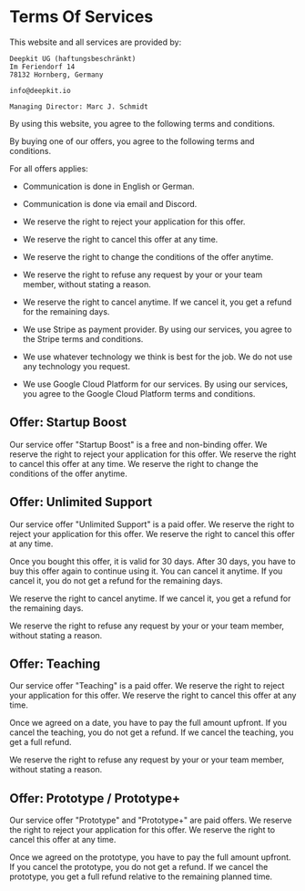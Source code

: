 # Terms Of Services

This website and all services are provided by: 

```text
Deepkit UG (haftungsbeschränkt)
Im Feriendorf 14
78132 Hornberg, Germany

info@deepkit.io

Managing Director: Marc J. Schmidt
```


By using this website, you agree to the following terms and conditions.

By buying one of our offers, you agree to the following terms and conditions.

For all offers applies: 

- Communication is done in English or German.
- Communication is done via email and Discord.

- We reserve the right to reject your application for this offer. 
- We reserve the right to cancel this offer at any time.
- We reserve the right to change the conditions of the offer anytime.
- We reserve the right to refuse any request by your or your team member, without stating a reason.
- We reserve the right to cancel anytime. If we cancel it, you get a refund for the remaining days.
- We use Stripe as payment provider. By using our services, you agree to the Stripe terms and conditions.
- We use whatever technology we think is best for the job. We do not use any technology you request.
- We use Google Cloud Platform for our services. By using our services, you agree to the Google Cloud Platform terms and conditions.

## Offer: Startup Boost

Our service offer "Startup Boost" is a free and non-binding offer. We reserve the right to reject your application for this offer. We reserve the right to cancel this offer at any time. We reserve the right to change the conditions of the offer anytime.

## Offer: Unlimited Support

Our service offer "Unlimited Support" is a paid offer. We reserve the right to reject your application for this offer. We reserve the right to cancel this offer at any time.

Once you bought this offer, it is valid for 30 days. After 30 days, you have to buy this offer again to continue using it.
You can cancel it anytime. If you cancel it, you do not get a refund for the remaining days.

We reserve the right to cancel anytime. If we cancel it, you get a refund for the remaining days.

We reserve the right to refuse any request by your or your team member, without stating a reason.

## Offer: Teaching

Our service offer "Teaching" is a paid offer. We reserve the right to reject your application for this offer. We reserve the right to cancel this offer at any time.

Once we agreed on a date, you have to pay the full amount upfront. If you cancel the teaching, you do not get a refund. If we cancel the teaching, you get a full refund.

We reserve the right to refuse any request by your or your team member, without stating a reason.

## Offer: Prototype / Prototype+

Our service offer "Prototype" and "Prototype+" are paid offers. We reserve the right to reject your application for this offer. We reserve the right to cancel this offer at any time.

Once we agreed on the prototype, you have to pay the full amount upfront. If you cancel the prototype, you do not get a refund. If we cancel the prototype, you get a full refund relative to the remaining planned time.
